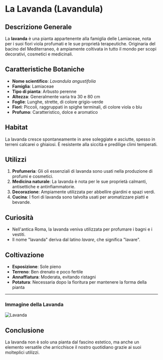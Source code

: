# La Lavanda (Lavandula)

## Descrizione Generale
La **lavanda** è una pianta appartenente alla famiglia delle Lamiaceae, nota per i suoi fiori viola profumati e le sue proprietà terapeutiche. Originaria del bacino del Mediterraneo, è ampiamente coltivata in tutto il mondo per scopi decorativi, cosmetici e medicinali.

## Caratteristiche Botaniche
- **Nome scientifico**: *Lavandula angustifolia*
- **Famiglia**: Lamiaceae
- **Tipo di pianta**: Arbusto perenne
- **Altezza**: Generalmente varia tra 30 e 80 cm
- **Foglie**: Lunghe, strette, di colore grigio-verde
- **Fiori**: Piccoli, raggruppati in spighe terminali, di colore viola o blu
- **Profumo**: Caratteristico, dolce e aromatico

## Habitat
La lavanda cresce spontaneamente in aree soleggiate e asciutte, spesso in terreni calcarei o ghiaiosi. È resistente alla siccità e predilige climi temperati.

## Utilizzi
1. **Profumeria**: Gli oli essenziali di lavanda sono usati nella produzione di profumi e cosmetici.
2. **Medicina naturale**: La lavanda è nota per le sue proprietà calmanti, antisettiche e antinfiammatorie.
3. **Decorazione**: Ampiamente utilizzata per abbellire giardini e spazi verdi.
4. **Cucina**: I fiori di lavanda sono talvolta usati per aromatizzare piatti e bevande.

## Curiosità
- Nell'antica Roma, la lavanda veniva utilizzata per profumare i bagni e i vestiti.
- Il nome "lavanda" deriva dal latino *lavare*, che significa "lavare".

## Coltivazione
- **Esposizione**: Sole pieno
- **Terreno**: Ben drenato e poco fertile
- **Annaffiatura**: Moderata, evitando ristagni
- **Potatura**: Necessaria dopo la fioritura per mantenere la forma della pianta

---

### Immagine della Lavanda
![Lavanda](https://upload.wikimedia.org/wikipedia/commons/3/3b/Lavandula_angustifolia_%28flowering%29.jpg)

## Conclusione
La lavanda non è solo una pianta dal fascino estetico, ma anche un elemento versatile che arricchisce il nostro quotidiano grazie ai suoi molteplici utilizzi.

